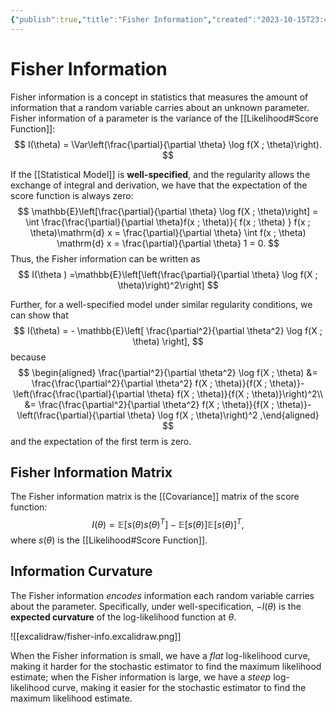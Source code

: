 ```yaml
---
{"publish":true,"title":"Fisher Information","created":"2023-10-15T23:48:38","modified":"2025-06-04T01:12:04","cssclasses":"","aliases":null,"type":"note","sup":["[[Statistics]]"],"state":"done"}
---
```



# Fisher Information

Fisher information is a concept in statistics that measures the amount of information that a random variable carries about an unknown parameter.
Fisher information of a parameter is the variance of the [[Likelihood#Score Function]]:
$$
I(\theta) = \Var\left(\frac{\partial}{\partial \theta} \log f(X ; \theta)\right).
$$

If the [[Statistical Model]] is **well-specified**, and the regularity allows the exchange of integral and derivation, we have that the expectation of the score function is always zero:
$$
\mathbb{E}\left[\frac{\partial}{\partial \theta} \log f(X ; \theta)\right]
= \int \frac{\frac{\partial}{\partial \theta}f(x ; \theta)}{ f(x ; \theta) } f(x ; \theta)\mathrm{d} x
= \frac{\partial}{\partial \theta} \int f(x ; \theta)  \mathrm{d} x
= \frac{\partial}{\partial \theta} 1 = 0.
$$
Thus, the Fisher information can be written as
$$
I(\theta ) =\mathbb{E}\left[\left(\frac{\partial}{\partial \theta} \log f(X ; \theta)\right)^2\right]
$$

Further, for a well-specified model under similar regularity conditions, we can show that
$$
I(\theta) = - \mathbb{E}\left[ \frac{\partial^2}{\partial \theta^2} \log f(X ; \theta) \right],
$$
because
$$
\begin{aligned}
\frac{\partial^2}{\partial \theta^2} \log f(X ; \theta)
&= \frac{\frac{\partial^2}{\partial \theta^2} f(X ; \theta)}{f(X ; \theta)}-\left(\frac{\frac{\partial}{\partial \theta} f(X ; \theta)}{f(X ; \theta)}\right)^2\\
&= \frac{\frac{\partial^2}{\partial \theta^2} f(X ; \theta)}{f(X ; \theta)}-\left(\frac{\partial}{\partial \theta} \log f(X ; \theta)\right)^2
,\end{aligned}
$$
and the expectation of the first term is zero.

## Fisher Information Matrix

The Fisher information matrix is the [[Covariance]] matrix of the score function:
$$
I(\theta) = \mathbb{E}\left[s(\theta) s(\theta)^{T}\right] - \mathbb{E}[s(\theta )]\mathbb{E}[s(\theta)]^{T},
$$
where $s(\theta)$ is the [[Likelihood#Score Function]].

## Information Curvature

The Fisher information *encodes* information each random variable carries about the parameter. Specifically, under well-specification, $-I(\theta)$ is the **expected curvature** of the log-likelihood function at $\theta$.

![[excalidraw/fisher-info.excalidraw.png]]

When the Fisher information is small, we have a *flat* log-likelihood curve, making it harder for the stochastic estimator to find the maximum likelihood estimate;
when the Fisher information is large, we have a *steep* log-likelihood curve, making it easier for the stochastic estimator to find the maximum likelihood estimate.
